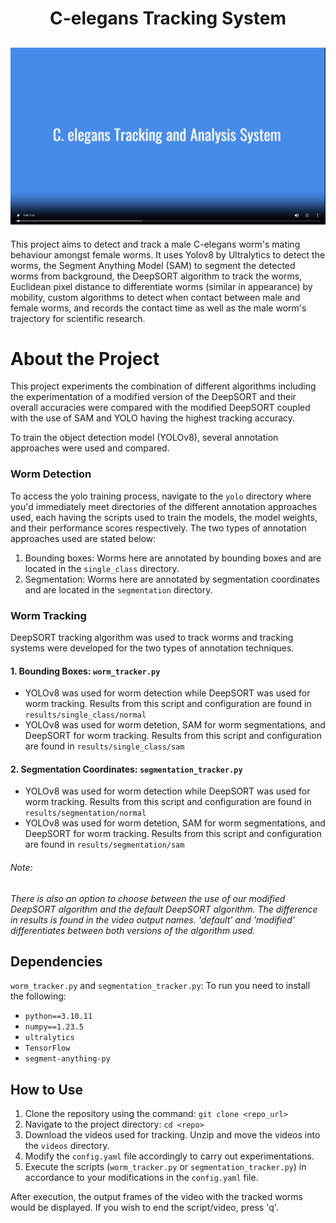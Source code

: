 <div id="header" align="center">
  <h1>
    C-elegans Tracking System
  </h1>
</div>

[![](https://raw.githubusercontent.com/hilariie/C-elegans-tracker/main/videos/thumbnail.png)](https://raw.githubusercontent.com/hilariie/C-elegans-tracker/main/videos/c-elegans-overview.mp4)
---
This project aims to detect and track a male C-elegans worm's mating behaviour amongst female worms. It uses Yolov8 by 
Ultralytics to detect the worms, the Segment Anything Model (SAM) to segment the detected worms from background, the DeepSORT algorithm to track the worms, Euclidean pixel distance to differentiate worms (similar in appearance) by mobility, custom algorithms to detect when contact between male and female worms, and records the contact time as well as the male worm's trajectory for scientific research.


# About the Project
This project experiments the combination of different algorithms including the experimentation of a modified version of the DeepSORT and their overall accuracies were compared with the modified DeepSORT coupled with the use of SAM and YOLO having the highest tracking accuracy.

To train the object detection model (YOLOv8), several annotation approaches were used and compared.


### Worm Detection
To access the yolo training process, navigate to the `yolo` directory where you'd immediately meet directories of the different annotation approaches used, each having
the scripts used to train the models, the model weights,
and their performance scores respectively. The two types of annotation approaches used are stated below:

1. Bounding boxes: Worms here are annotated by bounding boxes and are located in the `single_class` directory.
2. Segmentation: Worms here are annotated by segmentation coordinates and are located in the `segmentation` directory. 

### Worm Tracking

DeepSORT tracking algorithm was used to track worms and tracking systems were developed for the two types of annotation techniques. 
#### 1. Bounding Boxes: `worm_tracker.py`
- YOLOv8 was used for worm detection while DeepSORT was used for worm tracking. Results from this script and configuration are found in `results/single_class/normal`
- YOLOv8 was used for worm detetion, SAM for worm segmentations, and DeepSORT for worm tracking. Results from this script and configuration are found in `results/single_class/sam`

#### 2. Segmentation Coordinates: `segmentation_tracker.py`
- YOLOv8 was used for worm detection while DeepSORT was used for worm tracking. Results from this script and configuration are found in `results/segmentation/normal`
- YOLOv8 was used for worm detetion, SAM for worm segmentations, and DeepSORT for worm tracking. Results from this script and configuration are found in `results/segmentation/sam`
###### *Note:*
*There is also an option to choose between the use of our modified DeepSORT algorithm and the default DeepSORT algorithm. The difference in results is found in the video output names. 'default' and 'modified' differentiates between both versions of the algorithm used.*



## Dependencies
`worm_tracker.py` and `segmentation_tracker.py`: To run you need to install the following:
- `python==3.10.11`
- `numpy==1.23.5`
- `ultralytics`
- `TensorFlow`
- `segment-anything-py`

## How to Use
1. Clone the repository using the command: `git clone <repo_url>`
2. Navigate to the project directory: `cd <repo>`
3. Download the videos used for tracking. Unzip and move the videos into the `videos` directory.
4. Modify the `config.yaml` file accordingly to carry out experimentations.
5. Execute the scripts (`worm_tracker.py` or `segmentation_tracker.py`) in accordance to your modifications in the `config.yaml` file.

After execution, the output frames of the video with the tracked worms would be displayed. If you wish to end the script/video, press 'q'.
